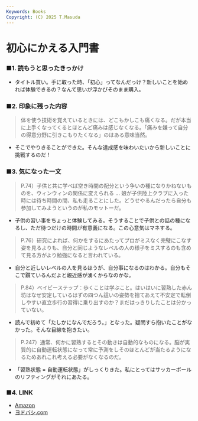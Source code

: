 ```yaml
---
Keywords: Books
Copyright: (C) 2025 T.Masuda
---
```


# 初心にかえる入門書

### ■1. 読もうと思ったきっかけ

* タイトル買い。手に取った時、「初心」ってなんだっけ？新しいことを始めれば体験できるの？なんて思いが浮かびそのまま購入。

### ■2. 印象に残った内容

> 体を使う技術を覚えているときには、どこもかしこも痛くなる。だが本当に上手くなってくるとほとんど痛みは感じなくなる。「痛みを嫌って自分の得意分野に引きこもりたくなる」のはある意味当然。

* そこでやりきることができた。そんな達成感を味わいたいから新しいことに挑戦するのだ！

### ■3. 気になった一文

> P.74）子供と共に学べば空き時間の配分という争いの種になりかねないものを、ウィンウィンの関係に変えられる … 娘が子供陸上クラブに入った時には待ち時間の間、私も走ることにした。どうせやるんだったら自分も参加してみようというのが私のモットーだ。

* 子供の習い事をちょっと体験してみる。そうすることで子供との話の種になるし、ただ待つだけの時間が有意義になる。この心意気はマネする。

> P.76）研究によれば、何かをするにあたってプロがミスなく完璧にこなす姿を見るよりも、自分と同じようなレベルの人の様子をミスするのも含めて見る方がより勉強になると言われている。

* 自分と近しいレベルの人を見るほうが、自分事になるのはわかる。自分もそこで躓ているんだよと親近感が湧くからなのかな。

> P.84）ベイビーステップ：歩くことは学ぶこと。はいはいに習熟した赤ん坊はなぜ安定しているはずの四つん這いの姿勢を捨てあえて不安定で転倒しやすい直立歩行の習得に乗り出すのか？まだはっきりしたことは分かっていない。

* 読んで初めて「たしかになんでだろう。」となった。疑問すら抱いたことがなかった。そんな目線を抱きたい。

> P.247）通常、何かに習熟するとその動きは自動的なものになる。脳が実質的に自動運転状態になって常に予測をしそのほとんどが当たるようになるためあれこれ考える必要がなくなるのだ。

* 「習熟状態 = 自動運転状態」がしっくりきた。私にとってはサッカーボールのリフティングがそれにあたる。


### ■4. LINK
* [Amazon](https://www.amazon.co.jp/%E5%88%9D%E5%BF%83%E3%81%AB%E3%81%8B%E3%81%88%E3%82%8B%E5%85%A5%E9%96%80%E6%9B%B8-%E2%94%80%E2%94%80%E5%B9%B4%E9%BD%A2%E3%82%84%E7%B5%8C%E9%A8%93%E3%81%A7%E4%BD%95%E4%BA%8B%E3%82%82%E9%9D%A2%E5%80%92%E3%81%AB%E3%81%AA%E3%81%A3%E3%81%9F%E4%BA%BA%E3%81%B8-%E3%83%88%E3%83%A0%E3%83%BB%E3%83%B4%E3%82%A1%E3%83%B3%E3%83%80%E3%83%BC%E3%83%93%E3%83%AB%E3%83%88-ebook/dp/B09MYYDQTN/ref=sr_1_1?crid=1U6KRNZ82MQ9G&dib=eyJ2IjoiMSJ9.HjUGH05ye6M4gA0XTV3XMR69DR8JBq1W-yRae2qnTpNradFtkGavHyC3zBqHuxH9-03ZzM-_NPIXyc0gmxQvljaZ_x_1ByXOsluimHVSYgT1EPkiL4j0a1_LuFE2aWly1q1k7bEM8KpKFOZCo_1TTCVUVkveLbj5Ic_nPe3iZyyuEbcKezNiC5eP6NC1Pa39.tPaLeG05uhTbADl7ME9yoCgf4bVWK53yUqrws__c7mQ&dib_tag=se&keywords=%E5%88%9D%E5%BF%83%E3%81%AB%E3%81%8B%E3%81%88%E3%82%8B%E5%85%A5%E9%96%80%E6%9B%B8&qid=1761011377&sprefix=%E5%88%9D%E5%BF%83%E3%81%AB%E3%81%8B%E3%81%88%E3%82%8B%2Caps%2C163&sr=8-1)
* [ヨドバシ.com](https://www.yodobashi.com/product/100000009003517987/)
